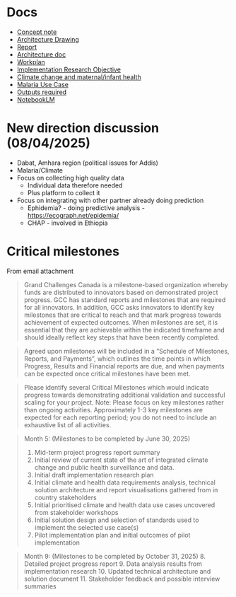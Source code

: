# Docs
* [Concept note](https://docs.google.com/document/d/1zwxtHTs99pyF5PMSaIIIgNxw8uz7s_a5ZT7anjiaaag/edit?tab=t.0#heading=h.tko5xwy3ocbl)
* [Architecture Drawing](https://drive.google.com/file/d/1BtFOsKASNLbLPFruuJZ6f5j_-WT1XH3z/view?usp=sharing)
* [Report](https://docs.google.com/document/d/1tg2OFv3m0wAZ3FFTvMfNzbT5BWw1c2j61eIQPQqu9r4/edit?tab=t.0#heading=h.3wgtaigekzid)
* [Architecture doc](https://docs.google.com/document/d/18rzy13Foo9ltZCIpyz36HhUjAKkjp0gY1PKxULVEui4/edit?tab=t.0#heading=h.3wgtaigekzid)
* [Workplan](https://docs.google.com/spreadsheets/d/1mF1fCP2Axmzstwy-JDwF44xY80U774MWl96a-1iMrO8/edit?gid=0#gid=0)
* [Implementation Research Objective](https://docs.google.com/document/d/1UhMaMQMisBX54bKnY4nvG5YL64MQteIDwCQrQXwiZPM/edit?tab=t.0#heading=h.tko5xwy3ocbl)
* [Climate change and maternal/infant health](https://docs.google.com/document/d/1BWFY2Qg3sbbaDKtK96dqgfL8eRw_13X1aY8Rmy2K9lw/edit?tab=t.0#heading=h.gjdgxs)
* [Malaria Use Case](https://docs.google.com/document/d/1CU8adoI2Px5QWTpV2h8GEDXApu9RCuG1pEYg-iXDvQI/edit?tab=t.0#heading=h.gjdgxs)
* [Outputs required](https://docs.google.com/document/d/1JAf9401ZekMg_i5L-Sao66rfIjlswACR/edit)
* [NotebookLM](https://notebooklm.google.com/notebook/10c9511b-a4c6-4de3-9f03-2d1ed83b89bf)

# New direction discussion (08/04/2025)
- Dabat, Amhara region (political issues for Addis)
- Malaria/Climate
- Focus on collecting high quality data
	- Individual data therefore needed
	- Plus platform to collect it
- Focus on integrating with other partner already doing prediction
	- Ephidemia? - doing predictive analysis - https://ecograph.net/epidemia/
	- CHAP - involved in Ethiopia

# Critical milestones
From email attachment

> Grand Challenges Canada is a milestone-based organization whereby funds are distributed to innovators based on demonstrated project progress. GCC has standard reports and milestones that are required for all innovators. In addition, GCC asks innovators to identify key milestones that are critical to reach and that mark progress towards achievement of expected outcomes. When milestones are set, it is essential that they are achievable within the indicated timeframe and should ideally reflect key steps that have been recently completed.

> Agreed upon milestones will be included in a “Schedule of Milestones, Reports, and Payments”, which outlines the time points in which Progress, Results and Financial reports are due, and when payments can be expected once critical milestones have been met. 

> Please identify several Critical Milestones which would indicate progress towards demonstrating additional validation and successful scaling for your project.
> Note:  Please focus on key milestones rather than ongoing activities. Approximately 1-3 key milestones are expected for each reporting period; you do not need to include an exhaustive list of all activities. 


> Month 5: (Milestones to be completed by June 30, 2025)
> 1. Mid-term project progress report summary           
> 2. Initial review of current state of the art of  integrated climate change and public health surveillance and data.
> 3. Initial draft implementation research plan          
> 4. Initial climate and health data requirements analysis, technical solution architecture and report visualisations gathered from in country stakeholders
> 5. Initial prioritised climate and health data use cases uncovered from stakeholder workshops
> 6. Initial solution design and selection of standards used to implement the selected use case(s)
> 7. Pilot implementation plan and initial outcomes of pilot implementation 


>Month 9: (Milestones to be completed by October 31, 2025)
> 8. Detailed project progress report 
> 9. Data analysis results from implementation research
> 10. Updated technical architecture and solution document
> 11. Stakeholder feedback and possible interview summaries     